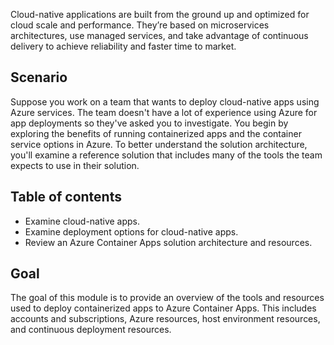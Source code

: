 Cloud-native applications are built from the ground up and optimized for cloud scale and performance. They’re based on microservices architectures, use managed services, and take advantage of continuous delivery to achieve reliability and faster time to market.

## Scenario

Suppose you work on a team that wants to deploy cloud-native apps using Azure services. The team doesn't have a lot of experience using Azure for app deployments so they've asked you to investigate. You begin by exploring the benefits of running containerized apps and the container service options in Azure. To better understand the solution architecture, you'll examine a reference solution that includes many of the tools the team expects to use in their solution.

## Table of contents

- Examine cloud-native apps.
- Examine deployment options for cloud-native apps.
- Review an Azure Container Apps solution architecture and resources.

## Goal

The goal of this module is to provide an overview of the tools and resources used to deploy containerized apps to Azure Container Apps. This includes accounts and subscriptions, Azure resources, host environment resources, and continuous deployment resources.
